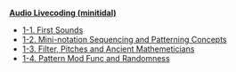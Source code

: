 <!-- _sidebar.md -->
**[Audio Livecoding (minitidal)](/minitidal/)**

  - [1-1. First Sounds](/minitidal/1-1.md)
  - [1-2. Mini-notation Sequencing and Patterning Concepts](/minitidal/1-2.md)
  - [1-3. Filter, Pitches and Ancient Mathemeticians](/minitidal/1-3.md)
  - [1-4. Pattern Mod Func and Randomness](/minitidal/1-4.md)
